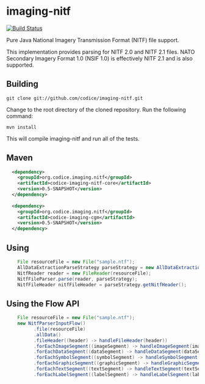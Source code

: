 imaging-nitf
============
[![Build Status](https://travis-ci.org/codice/imaging-nitf.svg?branch=master)](https://travis-ci.org/codice/imaging-nitf)

Pure Java National Imagery Transmission Format (NITF) file support.

This implementation provides parsing for NITF 2.0 and NITF 2.1 files.
NATO Secondary Imagery Format 1.0 (NSIF 1.0) is effectively NITF 2.1 and
is also supported.

## Building

```
git clone git://github.com/codice/imaging-nitf.git
```
Change to the root directory of the cloned repository. Run the following command:

```
mvn install
```

This will compile imaging-nitf and run all of the tests.

## Maven

```xml
  <dependency>
    <groupId>org.codice.imaging.nitf</groupId>
    <artifactId>codice-imaging-nitf-core</artifactId>
    <version>0.5-SNAPSHOT</version>
  </dependency>
  
  <dependency>
    <groupId>org.codice.imaging.nitf</groupId>
    <artifactId>codice-imaging-cgm</artifactId>
    <version>0.5-SNAPSHOT</version>
  </dependency>
```

## Using

```java
    File resourceFile = new File("sample.ntf");
    AllDataExtractionParseStrategy parseStrategy = new AllDataExtractionParseStrategy();
    NitfReader reader = new FileReader(resourceFile);
    NitfFileParser.parse(reader, parseStrategy);
    NitfFileHeader nitfFileHeader = parseStrategy.getNitfHeader();
```

## Using the Flow API

```java
    File resourceFile = new File("sample.ntf");
    new NitfParserInputFlow()
          .file(resourceFile)
          .allData()
          .fileHeader((header) -> handleFileHeader(header))
          .forEachImageSegment((imageSegment) -> handleImageSegment(imageSegment))
          .forEachDataSegment((dataSegment) -> handleDataSegment(dataSegment))
          .forEachSymbolSegment((symbolSegment) -> handleSymbolSegment(symbolSegment))
          .forEachGraphicSegment((graphicSegment) -> handleGraphicSegment(graphicSegment))
          .forEachTextSegment((textSegment) -> handleTextSegment(textSegment))
          .forEachLabelSegment((labelSegment) -> handleLabelSegment(labelSegment));
```
